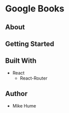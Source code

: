 # Google Books

## About

## Getting Started

## Built With

- React
  - React-Router

## Author

- Mike Hume